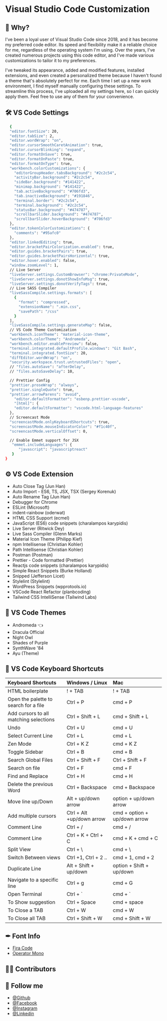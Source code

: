 # Visual Studio Code Customization

## 📝 Why?

I've been a loyal user of Visual Studio Code since 2018, and it has become my preferred code editor. Its speed and flexibility make it a reliable choice for me, regardless of the operating system I'm using. Over the years, I've created numerous projects using this code editor, and I've made various customizations to tailor it to my preferences.

I've tweaked its appearance, added and modified features, installed extensions, and even created a personalized theme because I haven't found a theme that's absolutely perfect for me. Each time I set up a new work environment, I find myself manually configuring these settings. To streamline this process, I've uploaded all my settings here, so I can quickly apply them. Feel free to use any of them for your convenience.

## 🛠 VS Code Settings

```bash
  {
  "editor.fontSize": 20,
  "editor.tabSize": 2,
  "editor.wordWrap": "on",
  "editor.cursorSmoothCaretAnimation": true,
  "editor.cursorBlinking": "expand",
  "editor.formatOnSave": true,
  "editor.formatOnPaste": true,
  "editor.formatOnType": true,
  "workbench.colorCustomizations": {
    "editorGroupHeader.tabsBackground": "#2c2c54",
    "activityBar.background": "#2c2c54",
    "sideBar.background": "#141422",
    "minimap.background": "#141422",
    "tab.activeBackground": "#706fd3",
    "tab.inactiveBackground": "#191846",
    "terminal.border": "#2c2c54",
    "terminal.background": "#2c2c54",
    "statusBar.background": "#474787",
    "scrollbarSlider.background": "#474787",
    "scrollbarSlider.hoverBackground": "#706fd3"
  },
  "editor.tokenColorCustomizations": {
    "comments": "#95afc0"
  },
  "editor.linkedEditing": true,
  "editor.bracketPairColorization.enabled": true,
  "editor.guides.bracketPairs": true,
  "editor.guides.bracketPairsHorizontal": true,
  "editor.hover.enabled": false,
  "window.zoomLevel": 1,
  // Live Server
  "liveServer.settings.CustomBrowser": "chrome:PrivateMode",
  "liveServer.settings.donotShowInfoMsg": true,
  "liveServer.settings.donotVerifyTags": true,
  // Live SASS Compiler
  "liveSassCompile.settings.formats": [
    {
      "format": "compressed",
      "extensionName": ".min.css",
      "savePath": "/css"
    }
  ],
  "liveSassCompile.settings.generateMap": false,
  // VS Code Theme Customization
  "workbench.iconTheme": "material-icon-theme",
  "workbench.colorTheme": "Andromeda",
  "workbench.editor.enablePreview": false,
  "terminal.integrated.defaultProfile.windows": "Git Bash",
  "terminal.integrated.fontSize": 20,
  "diffEditor.wordWrap": "on",
  "security.workspace.trust.untrustedFiles": "open",
  // "files.autoSave": "afterDelay",
  // "files.autoSaveDelay": 10,

  // Prettier Config
  "prettier.proseWrap": "always",
  "prettier.singleQuote": true,
  "prettier.arrowParens": "avoid",
    "editor.defaultFormatter": "esbenp.prettier-vscode",
    "[html]": {
    "editor.defaultFormatter": "vscode.html-language-features"
  },
  // Screencast Mode
  "screencastMode.onlyKeyboardShortcuts": true,
  "screencastMode.mouseIndicatorColor": "#f1c40f",
  "screencastMode.verticalOffset": 0,

  // Enable Emmet support for JSX
   "emmet.includeLanguages": {
      "javascript": "javascriptreact"
   }
}

```

## ⚙️ VS Code Extension

- Auto Close Tag (Jun Han)
- Auto Import - ES6, TS, JSX, TSX (Sergey Korenuk)
- Auto Rename Tag (Jun Han)
- Debugger for Chrome
- ESLint (Microsoft)
- indent-rainbow (oderwat)
- HTML CSS Support (ecmel)
- JavaScript (ES6) code snippets (charalampos karypidis)
- Live Server (Ritwick Dey)
- Live Sass Compiler (Glenn Marks)
- Material Icon Theme (Philipp Kief)
- npm Intellisense (Christian Kohler)
- Path Intellisense (Christian Kohler)
- Postman (Postman)
- Prettier - Code formatted (Prettier)
- Reactjs code snippets (charalampos karypidis)
- Simple React Snippets (Burke Holland)
- Snipped (Jefferson Licet)
- Stylelint (Stylelint)
- WordPress Snippets (wpprotools.io)
- VSCode React Refactor (planbcoding)
- Tailwind CSS IntelliSense (Tailwind Labs)

## 🎨 VS Code Themes

- Andromeda 👈
- Dracula Official
- Night Owl
- Shades of Purple
- SynthWave '84
- Ayu (Theme)

## 🔑 VS Code Keyboard Shortcuts

| Keyboard Shortcuts                     | Windows / Linux           | Mac                          |
| :------------------------------------- | :------------------------ | :--------------------------- |
| HTML boilerplate                       | ! + TAB                   | ! + TAB                      |
| Open the palette to search for a file  | Ctrl + P                  | cmd + P                      |
| Add cursors to all matching selections | Ctrl + Shift + L          | cmd + Shift + L              |
| Undo                                   | Ctrl + U                  | cmd + U                      |
| Select Current Line                    | Ctrl + L                  | cmd + L                      |
| Zen Mode                               | Ctrl + K Z                | cmd + K Z                    |
| Toggle Sidebar                         | Ctrl + B                  | cmd + B                      |
| Search Global Files                    | Ctrl + Shift + F          | Ctrl + Shift + F             |
| Search on file                         | Ctrl + F                  | cmd + F                      |
| Find and Replace                       | Ctrl + H                  | cmd + H                      |
| Delete the previous Word               | Ctrl + Backspace          | cmd + Backspace              |
| Move line up/Down                      | Alt + up/down arrow       | option + up/down arrow       |
| Add multiple cursors                   | Ctrl + Alt +up/down arrow | cmd + option + up/down arrow |
| Comment Line                           | Ctrl + /                  | cmd + /                      |
| Comment Line                           | Ctrl + K + Ctrl + C       | cmd + K + cmd + C            |
| Split View                             | Ctrl + \                  | cmd + \                      |
| Switch Between views                   | Ctrl +1, Ctrl + 2 ..      | cmd + 1, cmd + 2             |
| Duplicate Line                         | Alt + Shift + up/down     | option + Shift + up/down     |
| Navigate to a specific line            | Ctrl + g                  | cmd + G                      |
| Open Terminal                          | Ctrl + `                  | cmd + `                      |
| To Show suggestion                     | Ctrl + Space              | cmd + space                  |
| To Close a TAB                         | Ctrl + W                  | cmd + W                      |
| To Close all TAB                       | Ctrl + Shift + W          | cmd + Shift + W              |

## ✒ Font Info

- [Fira Code](https://fonts.google.com/specimen/Fira+Code)
- [Operator Mono](https://www.typography.com/fonts/operator/styles)

## 🧑‍💻 Contributors

<!-- - [@Ali Hossain](https://github.com/shovoalways/) -->

## 🥰 Follow me

- [@Github](https://github.com/tasnimalam1)
- [@Facebook](https://www.facebook.com/rafsan.tasnim/)
- [@Instagram](https://www.instagram.com/rafsantasnim/)
- [@Linkedin](https://www.linkedin.com/in/mdtalambd/)
